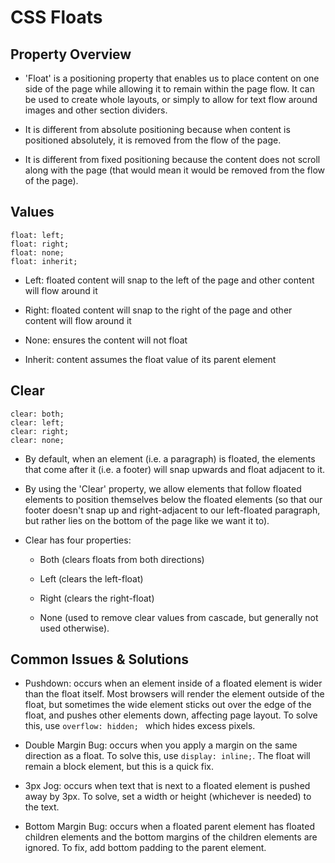 # CSS Floats


## Property Overview

+ 'Float' is a positioning property that enables us to place content on one side of the page while allowing it to remain within the page flow. It can be used to create whole layouts, or simply to allow for text flow around images and other section dividers.

+ It is different from absolute positioning because when content is positioned absolutely, it is removed from the flow of the page.

+ It is different from fixed positioning because the content does not scroll along with the page (that would mean it would be removed from the flow of the page).


## Values

```
float: left;
float: right;
float: none;
float: inherit;
```

+ Left: floated content will snap to the left of the page and other content will flow around it

+ Right: floated content will snap to the right of the page and other content will flow around it

+ None: ensures the content will not float

+ Inherit: content assumes the float value of its parent element


## Clear

```
clear: both;
clear: left;
clear: right;
clear: none;
```

+ By default, when an element (i.e. a paragraph) is floated, the elements that come after it (i.e. a footer) will snap upwards and float adjacent to it. 

+ By using the 'Clear' property, we allow elements that follow floated elements to position themselves below the floated elements (so that our footer doesn't snap up and right-adjacent to our left-floated paragraph, but rather lies on the bottom of the page like we want it to).

+ Clear has four properties:

     * Both (clears floats from both directions)

     * Left (clears the left-float)

     * Right (clears the right-float)

     * None (used to remove clear values from cascade, but generally not
       used otherwise).

## Common Issues & Solutions

+ Pushdown: occurs when an element inside of a floated element is wider than the float itself. Most browsers will render the element outside of the float, but sometimes the wide element sticks out over the edge of the float, and pushes other elements down, affecting page layout. To solve this, use ```overflow: hidden; ``` which hides excess pixels.

+ Double Margin Bug: occurs when you apply a margin on the same direction as a float. To solve this, use ```display: inline;```. The float will remain a block element, but this is a quick fix.

+ 3px Jog: occurs when text that is next to a floated element is pushed away by 3px. To solve, set a width or height (whichever is needed) to the text. 

+ Bottom Margin Bug: occurs when a floated parent element has floated children elements and the bottom margins of the children elements are ignored. To fix, add bottom padding to the parent element.